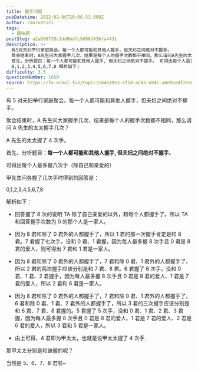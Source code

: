```yaml
---
title: 握手问题
pubDatetime: 2022-02-06T20:06:53.000Z
author: caorushizi
tags:
  - 趣味题
postSlug: a2a608735c1dd8bdfc9d96d43bfa4431
description: >-
  有5对夫妇举行家庭聚会。每一个人都可能和其他人握手，但夫妇之间绝对不握手。
  聚会结束时，A先生问大家握手几次，结果是每个人的握手次数都不相同，那么请问A先生的太太握手几次？ A先生的太太握了4次手。
  首先，分析题目：每一个人都可能和其他人握手, 但夫妇之间绝对不握手。 可得出每个人最多握八次手（除自己和亲爱的） 甲先生问各握了几次手时得到的回答是：
  0,1,2,3,4,5,6,7,8 解析如下：
difficulty: 3.5
questionNumber: 1650
source: https://fe.ecool.fun/topic/c84ba953-ef1d-4c8a-a94c-a8e06adf2c0d
---
```


有 5 对夫妇举行家庭聚会。每一个人都可能和其他人握手，但夫妇之间绝对不握手。

聚会结束时，A 先生问大家握手几次，结果是每个人的握手次数都不相同，那么请问 A 先生的太太握手几次？

A 先生的太太握了 4 次手。

首先，分析题目：**每一个人都可能和其他人握手, 但夫妇之间绝对不握手**。

可得出每个人最多握八次手（除自己和亲爱的）

甲先生问各握了几次手时得到的回答是：

0,1,2,3,4,5,6,7,8

解析如下：

- 回答握了 8 次的说明 TA 除了自己亲爱的以外，和每个人都握手了。所以 TA 和回答握手次数为 0 的那个人是一家人。

- 因为 8 君和除了 0 君外的人都握手了，所以 1 君的那一次握手肯定是和 8 君。7 君握了七次手，没和 0 君、1 君握，因为每人最多握 8 次手且 0 君是 8 君的爱人，则可得出 7 君和 1 君是一家人。

- 因为 8 君和除了 0 君外的人都握手了，7 君和除 0 君、1 君外的人都握手了，所以 2 君的两次握手应该分别是和 7 君、8 君。6 君握了 6 次手，没和 0 君、1 君、2 君握手，因为每人最多握 8 次手且 0 君是 8 君的爱人、1 君是 7 君的爱人，所以 2 君和 6 君是一家人。

- 因为 8 君和除了 0 君外的人都握手了，7 君和除 0 君、1 君外的人都握手了，6 君和除 0 君、1 君、2 君外的人都握手了，所以 3 君的三次握手应该分别是和 6 君、7 君、8 君握的。5 君握了 5 次手，没和 0 君、1 君、2 君、3 君握，因为每人最多握 8 次手且 0 君是 8 君的爱人、1 君是 7 君的爱人、2 君是 6 君的爱人，所以 3 君和 5 君是一家人。

- 由上可得，4 君即为甲太太，也就是说甲太太握了 4 次手.

那甲太太分别是和谁握的呢？

当然是 5、6、7、8 君啦~
